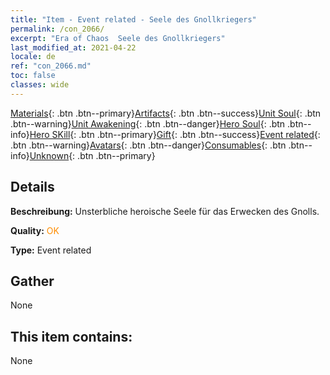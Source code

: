 ```yaml
---
title: "Item - Event related - Seele des Gnollkriegers"
permalink: /con_2066/
excerpt: "Era of Chaos  Seele des Gnollkriegers"
last_modified_at: 2021-04-22
locale: de
ref: "con_2066.md"
toc: false
classes: wide
---
```

 [Materials](/ItemsDE/){: .btn .btn--primary}[Artifacts](/ItemsDE/Artifacts/){: .btn .btn--success}[Unit Soul](/ItemsDE/UnitSoul/){: .btn .btn--warning}[Unit Awakening](/ItemsDE/UnitAwakening/){: .btn .btn--danger}[Hero Soul](/ItemsDE/HeroSoul/){: .btn .btn--info}[Hero SKill](/ItemsDE/HeroSkill/){: .btn .btn--primary}[Gift](/ItemsDE/Gift/){: .btn .btn--success}[Event related](/ItemsDE/Events/){: .btn .btn--warning}[Avatars](/ItemsDE/Avatars/){: .btn .btn--danger}[Consumables](/ItemsDE/Consumables/){: .btn .btn--info}[Unknown](/ItemsDE/Unknown/){: .btn .btn--primary}

## Details
 **Beschreibung:** Unsterbliche heroische Seele für das Erwecken des Gnolls.

 **Quality:** <span style="color: #FF8C00">OK</span>

 **Type:** Event related

## Gather

  None

## This item contains:

  None

